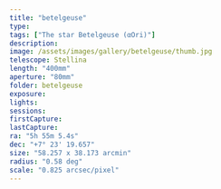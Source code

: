 ```yaml
---
title: "betelgeuse"
type:
tags: ["The star Betelgeuse (αOri)"]
description:
image: /assets/images/gallery/betelgeuse/thumb.jpg
telescope: Stellina
length: "400mm"
aperture: "80mm"
folder: betelgeuse
exposure: 
lights: 
sessions: 
firstCapture: 
lastCapture:
ra: "5h 55m 5.4s"
dec: "+7° 23' 19.657"
size: "58.257 x 38.173 arcmin"
radius: "0.58 deg"
scale: "0.825 arcsec/pixel"
---
```

